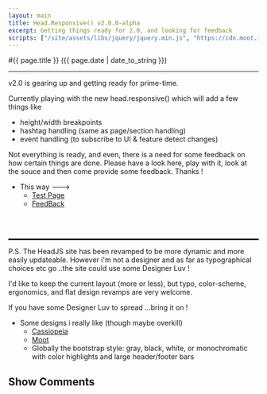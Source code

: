 ```yaml
---
layout: main
title: Head.Responsive() v2.0.0-alpha
excerpt: Getting things ready for 2.0, and looking for feedback
scripts: ["/site/assets/libs/jquery/jquery.min.js", "https://cdn.moot.it/latest/moot.min.js", "/site/assets/js/comments.min.js"]
---
```


#{{ page.title }} ({{ page.date | date_to_string }})

<hr />

v2.0 is gearing up and getting ready for prime-time.

Currently playing with the new head.responsive() which will add a few things like

- height/width breakpoints
- hashtag handling (same as page/section handling)
- event handling (to subscribe to UI & feature detect changes)

Not everything is ready, and even, there is a need for some feedback on how certain things are done. Please have a look here, play with it, look at the souce and then come provide some feedback. Thanks !

- This way --->
  - [Test Page](/src/2.0.0/tests/responsive.html)
  - [FeedBack](https://github.com/headjs/headjs/issues/269)

<br/><br/>
<hr style="border: thin dashed" />

P.S. The HeadJS site has been revamped to be more dynamic and more easily updateable. However i'm not a designer and as far as typographical choices etc go ..the site could use some Designer Luv !

I'd like to keep the current layout (more or less), but typo, color-scheme, ergonomics, and flat design revamps are very welcome.

If you have some Designer Luv to spread ...bring it on !

- Some designs i really like (though maybe overkill)
  - [Cassiopeia](http://themes.roussounelosweb.gr/cassiopeia)
  - [Moot](https://moot.it/)
  - Globally the bootstrap style: gray, black, white, or monochromatic with color highlights and large header/footer bars


<div onclick="blog.loadComments(this, 'posts/responsive/2.0.0-alpha', 'Leave a comment')" style="cursor: pointer;">
    <h2>Show Comments</h2>
</div>
<div id="moot">&nbsp;</div>